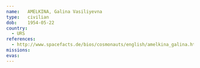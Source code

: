 ```yaml
---
name:	AMELKINA, Galina Vasiliyevna
type:	civilian
dob:	1954-05-22
country:
  - URS
references:
  - http://www.spacefacts.de/bios/cosmonauts/english/amelkina_galina.htm
missions:
evas:
---
```

